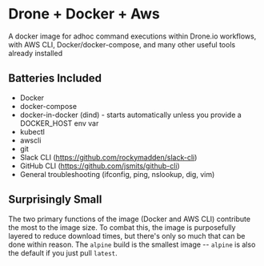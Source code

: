 # Drone + Docker + Aws
A docker image for adhoc command executions within Drone.io workflows, with AWS CLI, Docker/docker-compose, and many other useful tools already installed

## Batteries Included
- Docker
- docker-compose
- docker-in-docker (dind) - starts automatically unless you provide a DOCKER_HOST env var
- kubectl
- awscli
- git
- Slack CLI (https://github.com/rockymadden/slack-cli)
- GitHub CLI (https://github.com/jsmits/github-cli)
- General troubleshooting (ifconfig, ping, nslookup, dig, vim)

## Surprisingly Small
The two primary functions of the image (Docker and AWS CLI) contribute the most to the image size.
To combat this, the image is purposefully layered to reduce download times, but there's only so much
that can be done within reason. The `alpine` build is the smallest image -- `alpine` is also the default
if you just pull `latest`.

